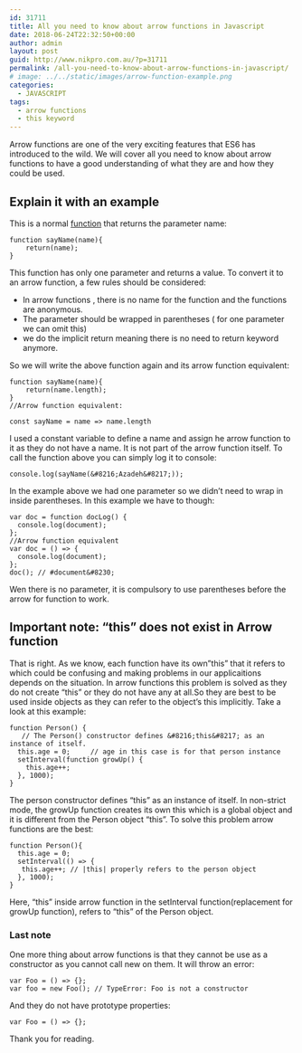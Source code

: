 ```yaml
---
id: 31711
title: All you need to know about arrow functions in Javascript
date: 2018-06-24T22:32:50+00:00
author: admin
layout: post
guid: http://www.nikpro.com.au/?p=31711
permalink: /all-you-need-to-know-about-arrow-functions-in-javascript/
# image: ../../static/images/arrow-function-example.png
categories:
  - JAVASCRIPT
tags:
  - arrow functions
  - this keyword
---
```


Arrow functions are one of the very exciting features that ES6 has introduced to the wild. We will cover all you need to know about arrow functions to have a good understanding of what they are and how they could be used.

## Explain it with an example

This is a normal [function](http://www.nikpro.com.au/javascript-functions-simplified-the-best-explanation-of-functions/) that returns the parameter name:

```
function sayName(name){
    return(name);
}
```

This function has only one parameter and returns a value. To convert it to an arrow function, a few rules should be considered:

- In arrow functions , there is no name for the function and the functions are anonymous.
- The parameter should be wrapped in parentheses ( for one parameter we can omit this)
- we do the implicit return meaning there is no need to return keyword anymore.

So we will write the above function again and its arrow function equivalent:

```
function sayName(name){
    return(name.length);
}
//Arrow function equivalent:

const sayName = name => name.length
```

I used a constant variable to define a name and assign he arrow function to it as they do not have a name. It is not part of the arrow function itself. To call the function above you can simply log it to console:


```
console.log(sayName(&#8216;Azadeh&#8217;));
```

In the example above we had one parameter so we didn&#8217;t need to wrap in inside parentheses. In this example we have to though:

```
var doc = function docLog() {  
  console.log(document);  
};
//Arrow function equivalent
var doc = () => { 
  console.log(document); 
};  
doc(); // #document&#8230; 
```

Wen there is no parameter, it is compulsory to use parentheses before the arrow for function to work.

## Important note: &#8220;this&#8221; does not exist in Arrow function

That is right. As we know, each function have its own&#8221;this&#8221; that it refers to which could be confusing and making problems in our applicaitions depends on the situation. In arrow functions this problem is solved as they do not create &#8220;this&#8221; or they do not have any at all.So they are best to be used inside objects as they can refer to the object&#8217;s this implicitly. Take a look at this example:

```
function Person() {  
   // The Person() constructor defines &#8216;this&#8217; as an instance of itself.  
  this.age = 0;     // age in this case is for that person instance  
  setInterval(function growUp() {  
    this.age++;  
  }, 1000);  
}
```

The person constructor defines &#8220;this&#8221; as an instance of itself. In non-strict mode, the growUp function creates its own this which is a global object and it is different from the Person object &#8220;this&#8221;. To solve this problem arrow functions are the best:

```
function Person(){  
  this.age = 0;
  setInterval(() => {  
   this.age++; // |this| properly refers to the person object  
  }, 1000);  
}
```

Here, &#8220;this&#8221; inside arrow function in the setInterval function(replacement for growUp function), refers to &#8220;this&#8221; of the Person object.

### Last note

One more thing about arrow functions is that they cannot be use as a constructor as you cannot call new on them. It will throw an error:

```
var Foo = () => {};  
var foo = new Foo(); // TypeError: Foo is not a constructor
```

And they do not have prototype properties:

```
var Foo = () => {};  
```

Thank you for reading.
